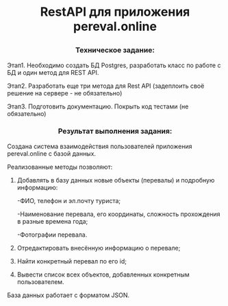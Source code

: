 <h1 align="center">
  
RestAPI для приложения pereval.online

 </h1>
 
<h3 align="center">

Техническое задание:

 </h3>
 
Этап1. Необходимо создать БД Postgres, разработать класс по работе с БД и один метод для REST API.

Этап2. Разработать еще три метода для Rest API (задеплоить своё решение на сервере - не обязательно)

Этап3. Подготовить документацию. Покрыть код тестами (не обязательно)

<h3 align="center">

Результат выполнения задания:

 </h3>

Создана система взаимодействия пользователей приложения pereval.online с базой данных.

Реализованные методы позволяют:

1) Добавлять в базу данных новые объекты (перевалы) и подробную информацию:

    -ФИО, телефон и эл.почту туриста;
 
    -Наименование перевала, его координаты, сложность прохождения в разные времена года;
  
    -Фотографии перевала.
  
2) Отредактировать внесённую информацию о перевале;

3) Найти конкретный перевал по его id;

4) Вывести список всех объектов, добавленных конкретным пользователем.

База данных работает с форматом JSON.
